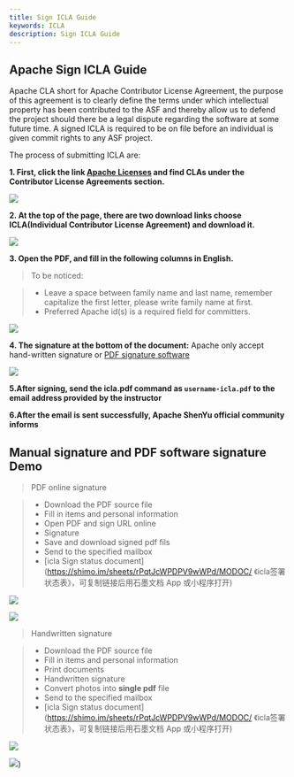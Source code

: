 ```yaml
---
title: Sign ICLA Guide 
keywords: ICLA
description: Sign ICLA Guide
---
```

## Apache Sign ICLA Guide

Apache CLA short for Apache Contributor License Agreement, the purpose of this agreement is to clearly define the terms under which intellectual property has been contributed to the ASF and thereby allow us to defend the project should there be a legal dispute regarding the software at some future time. 
A signed ICLA is required to be on file before an individual is given commit rights to any ASF project. 

The process of submitting ICLA are:

**1. First, click the link [Apache Licenses](https://www.apache.org/licenses/#clas) and find CLAs under the Contributor License Agreements section.**

![](/img/soul/icla/1.png)

**2. At the top of the page, there are two download links choose ICLA(Individual Contributor License Agreement) and download it.**

![](/img/soul/icla/2.png)

**3. Open the PDF, and fill in the following columns in English.**

> To be noticed: 

> - Leave a space between family name and last name, remember capitalize the first letter, please write family name at first.
> - Preferred Apache id(s) is a required field for committers.

![](/img/soul/icla/icla-en3.png)

**4. The signature at the bottom of the document:** 
Apache only accept hand-written signature or [PDF signature software](https://pdf.yozocloud.cn/p/pdfaddsign)

![](/img/soul/icla/icla-en4.png)

**5.After signing, send the icla.pdf command as `username-icla.pdf` to the email address provided by the instructor**

**6.After the email is sent successfully, Apache ShenYu official community informs**

## Manual signature and PDF software signature Demo

> PDF online signature

> - Download the PDF source file
> - Fill in items and personal information
> - Open PDF and sign URL online
> - Signature
> - Save and download signed pdf fils
> - Send to the specified mailbox
> - [icla Sign status document](https://shimo.im/sheets/rPqtJcWPDPV9wWPd/MODOC/ 《icla签署状态表》，可复制链接后用石墨文档 App 或小程序打开)

![](/img/soul/icla/5.png)

![](/img/soul/icla/6.png)

> Handwritten signature

> - Download the PDF source file 
> - Fill in items and personal information
> - Print documents
> - Handwritten signature
> - Convert photos into **single pdf** file
> - Send to the specified mailbox
> - [icla Sign status document](https://shimo.im/sheets/rPqtJcWPDPV9wWPd/MODOC/ 《icla签署状态表》，可复制链接后用石墨文档 App 或小程序打开)

![](/img/soul/icla/7.png)

![](/img/soul/icla/8.png))